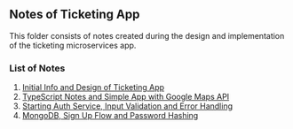 ## Notes of Ticketing App

This folder consists of notes created during the design and implementation of the ticketing microservices app.

### List of Notes

1. [Initial Info and Design of Ticketing App](markdowns/01-about-ticketing-app.md)
2. [TypeScript Notes and Simple App with Google Maps API](markdowns/02-TS-course-maps-app.md)
3. [Starting Auth Service, Input Validation and Error Handling](markdowns/03-auth-service.md)
4. [MongoDB, Sign Up Flow and Password Hashing](markdowns/04-db-management-modeling.md)
